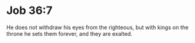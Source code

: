 # Job 36:7

He does not withdraw his eyes from the righteous, but with kings on the throne he sets them forever, and they are exalted.
